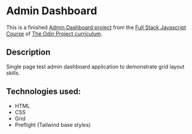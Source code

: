 # Admin Dashboard

This is a finished [Admin Dashboard project](https://www.theodinproject.com/lessons/node-path-intermediate-html-and-css-admin-dashboard) from the [Full Stack Javascript Course](https://www.theodinproject.com/paths/full-stack-javascript) of [The Odin Project curriculum](https://www.theodinproject.com/paths).

## Description

Single page test admin dashboard application to demonstrate grid layout skills.

## Technologies used:

- HTML
- CSS
- Grid
- Preflight (Tailwind base styles)

